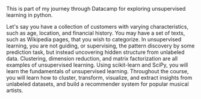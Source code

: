 
This is part of my journey through Datacamp for exploring unsupervised learning in python.

Let's say you have a collection of customers with varying characteristics, such as age, location, and financial history. You may have a set of texts, such as Wikipedia pages, that you wish to categorize. In unsupervised learning, you are not guiding, or supervising, the pattern discovery by some prediction task, but instead uncovering hidden structure from unlabeled data. Clustering, dimension reduction, and matrix factorization are all examples of unsupervised learning. Using scikit-learn and SciPy, you will learn the fundamentals of unsupervised learning. Throughout the course, you will learn how to cluster, transform, visualize, and extract insights from unlabeled datasets, and build a recommender system for popular musical artists.
